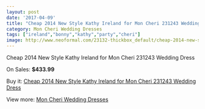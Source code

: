 ```yaml
---
layout: post
date: '2017-04-09'
title: "Cheap 2014 New Style Kathy Ireland for Mon Cheri 231243 Wedding Dress"
category: Mon Cheri Wedding Dresses
tags: ["ireland","bonny","kathy","party","cheri"]
image: http://www.neoformal.com/23132-thickbox_default/cheap-2014-new-style-kathy-ireland-for-mon-cheri-231243-wedding-dress.jpg
---
```

Cheap 2014 New Style Kathy Ireland for Mon Cheri 231243 Wedding Dress

On Sales: **$433.99**
<a href="https://www.neoformal.com/en/mon-cheri-wedding-dresses-2014/7728-cheap-2014-new-style-kathy-ireland-for-mon-cheri-231243-wedding-dress.html"><amp-img layout="responsive" width="600" height="600" src="//www.neoformal.com/23132-thickbox_default/cheap-2014-new-style-kathy-ireland-for-mon-cheri-231243-wedding-dress.jpg" alt="Cheap 2014 New Style Kathy Ireland for Mon Cheri 231243 Wedding Dress 0" /></a>
<a href="https://www.neoformal.com/en/mon-cheri-wedding-dresses-2014/7728-cheap-2014-new-style-kathy-ireland-for-mon-cheri-231243-wedding-dress.html"><amp-img layout="responsive" width="600" height="600" src="//www.neoformal.com/23133-thickbox_default/cheap-2014-new-style-kathy-ireland-for-mon-cheri-231243-wedding-dress.jpg" alt="Cheap 2014 New Style Kathy Ireland for Mon Cheri 231243 Wedding Dress 1" /></a>

Buy it: [Cheap 2014 New Style Kathy Ireland for Mon Cheri 231243 Wedding Dress](https://www.neoformal.com/en/mon-cheri-wedding-dresses-2014/7728-cheap-2014-new-style-kathy-ireland-for-mon-cheri-231243-wedding-dress.html "Cheap 2014 New Style Kathy Ireland for Mon Cheri 231243 Wedding Dress")

View more: [Mon Cheri Wedding Dresses](https://www.neoformal.com/en/126-mon-cheri-wedding-dresses-2014 "Mon Cheri Wedding Dresses")